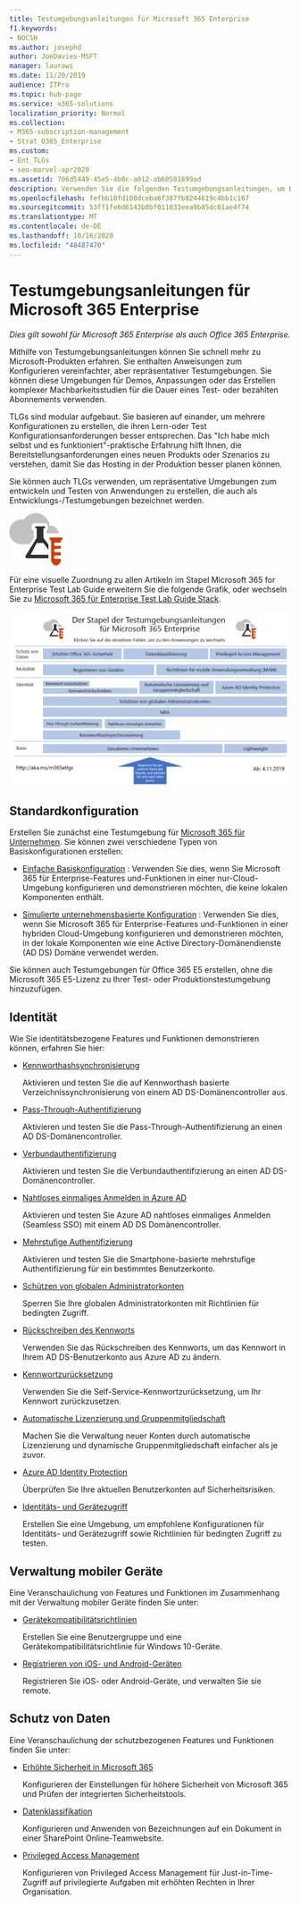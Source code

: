 ```yaml
---
title: Testumgebungsanleitungen für Microsoft 365 Enterprise
f1.keywords:
- NOCSH
ms.author: josephd
author: JoeDavies-MSFT
manager: laurawi
ms.date: 11/20/2019
audience: ITPro
ms.topic: hub-page
ms.service: o365-solutions
localization_priority: Normal
ms.collection:
- M365-subscription-management
- Strat_O365_Enterprise
ms.custom:
- Ent_TLGs
- seo-marvel-apr2020
ms.assetid: 706d5449-45e5-4b0c-a012-ab60501899ad
description: Verwenden Sie die folgenden Testumgebungsanleitungen, um Demos, Machbarkeitsstudien oder Entwicklungs-/Testumgebungen für Microsoft 365 Enterprise einzurichten.
ms.openlocfilehash: fefbb18fd108dceba6f387fb8244619c4bb1c167
ms.sourcegitcommit: 53ff1fe6d6143b0bf011031eea9b85dc01ae4f74
ms.translationtype: MT
ms.contentlocale: de-DE
ms.lasthandoff: 10/16/2020
ms.locfileid: "48487470"
---
```

# <a name="microsoft-365-for-enterprise-test-lab-guides"></a>Testumgebungsanleitungen für Microsoft 365 Enterprise

*Dies gilt sowohl für Microsoft 365 Enterprise als auch Office 365 Enterprise.*

Mithilfe von Testumgebungsanleitungen können Sie schnell mehr zu Microsoft-Produkten erfahren. Sie enthalten Anweisungen zum Konfigurieren vereinfachter, aber repräsentativer Testumgebungen. Sie können diese Umgebungen für Demos, Anpassungen oder das Erstellen komplexer Machbarkeitsstudien für die Dauer eines Test- oder bezahlten Abonnements verwenden.

TLGs sind modular aufgebaut. Sie basieren auf einander, um mehrere Konfigurationen zu erstellen, die ihren Lern-oder Test Konfigurationsanforderungen besser entsprechen. Das "Ich habe mich selbst und es funktioniert"-praktische Erfahrung hilft Ihnen, die Bereitstellungsanforderungen eines neuen Produkts oder Szenarios zu verstehen, damit Sie das Hosting in der Produktion besser planen können.

Sie können auch TLGs verwenden, um repräsentative Umgebungen zum entwickeln und Testen von Anwendungen zu erstellen, die auch als Entwicklungs-/Testumgebungen bezeichnet werden.
  
![Testumgebungsanleitungen für die Microsoft-Cloud](../media/m365-enterprise-test-lab-guides/cloud-tlg-icon.png)

Für eine visuelle Zuordnung zu allen Artikeln im Stapel Microsoft 365 for Enterprise Test Lab Guide erweitern Sie die folgende Grafik, oder wechseln Sie zu [Microsoft 365 für Enterprise Test Lab Guide Stack](../downloads/Microsoft365EnterpriseTLGStack.pdf).

[![Testumgebungsanleitungen für Microsoft 365 Enterprise](../media/m365-enterprise-test-lab-guides/microsoft-365-enterprise-tlg-stack.png)](../downloads/Microsoft365EnterpriseTLGStack.pdf)

## <a name="base-configuration"></a>Standardkonfiguration

Erstellen Sie zunächst eine Testumgebung für [Microsoft 365 für Unternehmen](https://docs.microsoft.com/microsoft-365-enterprise/). Sie können zwei verschiedene Typen von Basiskonfigurationen erstellen:

- [Einfache Basiskonfiguration](lightweight-base-configuration-microsoft-365-enterprise.md) : Verwenden Sie dies, wenn Sie Microsoft 365 für Enterprise-Features und-Funktionen in einer nur-Cloud-Umgebung konfigurieren und demonstrieren möchten, die keine lokalen Komponenten enthält.

- [Simulierte unternehmensbasierte Konfiguration](simulated-ent-base-configuration-microsoft-365-enterprise.md) : Verwenden Sie dies, wenn Sie Microsoft 365 für Enterprise-Features und-Funktionen in einer hybriden Cloud-Umgebung konfigurieren und demonstrieren möchten, in der lokale Komponenten wie eine Active Directory-Domänendienste (AD DS) Domäne verwendet werden.

Sie können auch Testumgebungen für Office 365 E5 erstellen, ohne die Microsoft 365 E5-Lizenz zu Ihrer Test- oder Produktionstestumgebung hinzuzufügen.
    
## <a name="identity"></a>Identität

Wie Sie identitätsbezogene Features und Funktionen demonstrieren können, erfahren Sie hier:

- [Kennworthashsynchronisierung](password-hash-sync-m365-ent-test-environment.md)
  
   Aktivieren und testen Sie die auf Kennworthash basierte Verzeichnissynchronisierung von einem AD DS-Domänencontroller aus.

- [Pass-Through-Authentifizierung](pass-through-auth-m365-ent-test-environment.md)
  
   Aktivieren und testen Sie die Pass-Through-Authentifizierung an einen AD DS-Domänencontroller.

- [Verbundauthentifizierung](federated-identity-for-your-microsoft-365-dev-test-environment.md)
  
   Aktivieren und testen Sie die Verbundauthentifizierung an einen AD DS-Domänencontroller.

- [Nahtloses einmaliges Anmelden in Azure AD](single-sign-on-m365-ent-test-environment.md)
  
   Aktivieren und testen Sie Azure AD nahtloses einmaliges Anmelden (Seamless SSO) mit einem AD DS Domänencontroller.

- [Mehrstufige Authentifizierung](multi-factor-authentication-microsoft-365-test-environment.md)
  
   Aktivieren und testen Sie die Smartphone-basierte mehrstufige Authentifizierung für ein bestimmtes Benutzerkonto.

- [Schützen von globalen Administratorkonten](protect-global-administrator-accounts-microsoft-365-test-environment.md)

   Sperren Sie Ihre globalen Administratorkonten mit Richtlinien für bedingten Zugriff.

- [Rückschreiben des Kennworts](password-writeback-m365-ent-test-environment.md)

   Verwenden Sie das Rückschreiben des Kennworts, um das Kennwort in Ihrem AD DS-Benutzerkonto aus Azure AD zu ändern.

- [Kennwortzurücksetzung](password-reset-m365-ent-test-environment.md)

   Verwenden Sie die Self-Service-Kennwortzurücksetzung, um Ihr Kennwort zurückzusetzen.

- [Automatische Lizenzierung und Gruppenmitgliedschaft](automate-licenses-group-membership-microsoft-365-test-environment.md)

   Machen Sie die Verwaltung neuer Konten durch automatische Lizenzierung und dynamische Gruppenmitgliedschaft einfacher als je zuvor.

- [Azure AD Identity Protection](azure-ad-identity-protection-microsoft-365-test-environment.md)

   Überprüfen Sie Ihre aktuellen Benutzerkonten auf Sicherheitsrisiken.

- [Identitäts- und Gerätezugriff](identity-device-access-m365-test-environment.md)

   Erstellen Sie eine Umgebung, um empfohlene Konfigurationen für Identitäts- und Gerätezugriff sowie Richtlinien für bedingten Zugriff zu testen.

## <a name="mobile-device-management"></a>Verwaltung mobiler Geräte

Eine Veranschaulichung von Features und Funktionen im Zusammenhang mit der Verwaltung mobiler Geräte finden Sie unter:

- [Gerätekompatibilitätsrichtlinien](mam-policies-for-your-microsoft-365-enterprise-dev-test-environment.md)
    
   Erstellen Sie eine Benutzergruppe und eine Gerätekompatibilitätsrichtlinie für Windows 10-Geräte.
    
- [Registrieren von iOS- und Android-Geräten](enroll-ios-and-android-devices-in-your-microsoft-enterprise-365-dev-test-environ.md)
   
   Registrieren Sie iOS- oder Android-Geräte, und verwalten Sie sie remote.

## <a name="information-protection"></a>Schutz von Daten

Eine Veranschaulichung der schutzbezogenen Features und Funktionen finden Sie unter:

- [Erhöhte Sicherheit in Microsoft 365](increased-o365-security-microsoft-365-enterprise-dev-test-environment.md)
    
   Konfigurieren der Einstellungen für höhere Sicherheit von Microsoft 365 und Prüfen der integrierten Sicherheitstools.
  
- [Datenklassifikation](data-classification-microsoft-365-enterprise-dev-test-environment.md)
    
   Konfigurieren und Anwenden von Bezeichnungen auf ein Dokument in einer SharePoint Online-Teamwebsite.
    
- [Privileged Access Management](privileged-access-microsoft-365-enterprise-dev-test-environment.md)
    
   Konfigurieren von Privileged Access Management für Just-in-Time-Zugriff auf privilegierte Aufgaben mit erhöhten Rechten in Ihrer Organisation.
